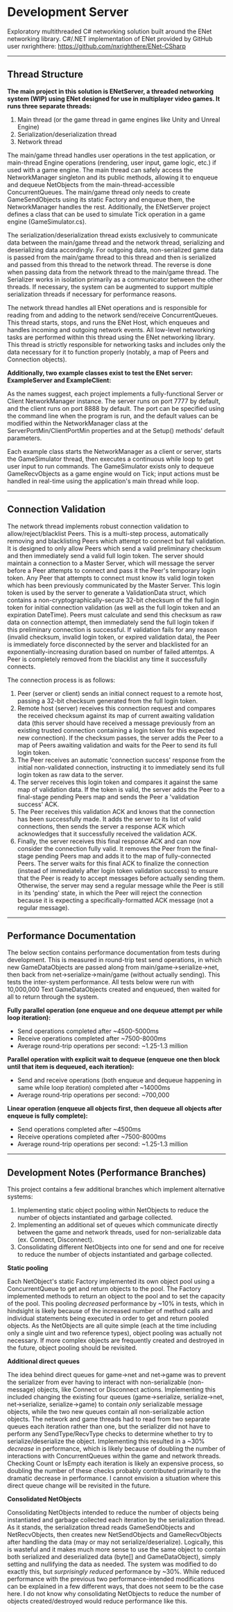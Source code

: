 # Development Server

Exploratory multithreaded C# networking solution built around the ENet networking library. C#/.NET implementation of ENet provided by GitHub user nxrighthere: https://github.com/nxrighthere/ENet-CSharp

---

## Thread Structure
**The main project in this solution is ENetServer, a threaded networking system (WIP) using ENet designed for use in multiplayer video games. It runs three separate threads:**
1. Main thread (or the game thread in game engines like Unity and Unreal Engine)
2. Serialization/deserialization thread
3. Network thread

The main/game thread handles user operations in the test application, or main-thread Engine operations (rendering, user input, game logic, etc.) if used with a game engine. The main thread can safely access the NetworkManager singleton and its public methods, allowing it to enqueue and dequeue NetObjects from the main-thread-accessible ConcurrentQueues. The main/game thread only needs to create GameSendObjects using its static Factory and enqueue them, the NetworkManager handles the rest. Additionally, the ENetServer project defines a class that can be used to simulate Tick operation in a game engine (GameSimulator.cs).

The serialization/deserialization thread exists exclusively to communicate data between the main/game thread and the network thread, serializing and deserializing data accordingly. For outgoing data, non-serialized game data is passed from the main/game thread to this thread and then is serialized and passed from this thread to the network thread. The reverse is done when passing data from the network thread to the main/game thread. The Serializer works in isolation primarily as a communicator between the other threads. If necessary, the system can be augmented to support multiple serialization threads if necessary for performance reasons.

The network thread handles all ENet operations and is responsible for reading from and adding to the network send/receive ConcurrentQueues. This thread starts, stops, and runs the ENet Host, which enqueues and handles incoming and outgoing network events. All low-level networking tasks are performed within this thread using the ENet networking library. This thread is strictly responsible for networking tasks and includes only the data necessary for it to function properly (notably, a map of Peers and Connection objects).

**Additionally, two example classes exist to test the ENet server: ExampleServer and ExampleClient:**

As the names suggest, each project implements a fully-functional Server or Client NetworkManager instance. The server runs on port 7777 by default, and the client runs on port 8888 by default. The port can be specified using the command line when the program is run, and the default values can be modified within the NetworkManager class at the ServerPortMin/ClientPortMin properties and at the Setup() methods' default parameters.

Each example class starts the NetworkManager as a client or server, starts the GameSimulator thread, then executes a continuous while loop to get user input to run commands. The GameSimulator exists only to dequeue GameRecvObjects as a game engine would on Tick; input actions must be handled in real-time using the application's main thread while loop.

---

## Connection Validation

The network thread implements robust connection validation to allow/reject/blacklist Peers. This is a multi-step process, automatically removing and blacklisting Peers which attempt to connect but fail validation. It is designed to only allow Peers which send a valid preliminary checksum and then immediately send a valid full login token. The server should maintain a connection to a Master Server, which will message the server before a Peer attempts to connect and pass it the Peer's temporary login token. Any Peer that attempts to connect must know its valid login token which has been previously communicated by the Master Server. This login token is used by the server to generate a ValidationData struct, which contains a non-cryptographically-secure 32-bit checksum of the full login token for initial connection validation (as well as the full login token and an expiration DateTime). Peers must calculate and send this checksum as raw data on connection attempt, then immediately send the full login token if this preliminary connection is successful. If validation fails for any reason (invalid checksum, invalid login token, or expired validation data), the Peer is immediately force disconnected by the server and blacklisted for an exponentially-increasing duration based on number of failed attemtps. A Peer is completely removed from the blacklist any time it successfully connects.

The connection process is as follows:

1. Peer (server or client) sends an initial connect request to a remote host, passing a 32-bit checksum generated from the full login token.
2. Remote host (server) receives this connection request and compares the received checksum against its map of current awaiting validation data (this server should have received a message previously from an existing trusted connection containing a login token for this expected new connection). If the checksum passes, the server adds the Peer to a map of Peers awaiting validation and waits for the Peer to send its full login token.
3. The Peer receives an automatic 'connection success' response from the initial non-validated connection, instructing it to immediately send its full login token as raw data to the server.
4. The server receives this login token and compares it against the same map of validation data. If the token is valid, the server adds the Peer to a final-stage pending Peers map and sends the Peer a 'validation success' ACK.
5. The Peer receives this validation ACK and knows that the connection has been successfully made. It adds the server to its list of valid connections, then sends the server a response ACK which acknowledges that it successfully received the validation ACK.
6. Finally, the server receives this final response ACK and can now consider the connection fully valid. It removes the Peer from the final-stage pending Peers map and adds it to the map of fully-connected Peers. The server waits for this final ACK to finalize the connection (instead of immediately after login token validation success) to ensure that the Peer is ready to accept messages before actually sending them. Otherwise, the server may send a regular message while the Peer is still in its 'pending' state, in which the Peer will reject the connection because it is expecting a specifically-formatted ACK message (not a regular message).



---

## Performance Documentation

The below section contains performance documentation from tests during development. This is measured in round-trip test send operations, in which new GameDataObjects are passed along from main/game->serialize->net, then back from net->serialize->main/game (without actually sending). This tests the inter-system performance. All tests below were run with 10,000,000 Text GameDataObjects created and enqueued, then waited for all to return through the system.

**Fully parallel operation (one enqueue and one dequeue attempt per while loop iteration):** 
* Send operations completed after ~4500-5000ms
* Receive operations completed after ~7500-8000ms
* Average round-trip operations per second: ~1.25-1.3 million

**Parallel operation with explicit wait to dequeue (enqueue one then block until that item is dequeued, each iteration):** 
* Send and receive operations (both enqueue and dequeue happening in same while loop iteration) completed after ~14000ms
* Average round-trip operations per second: ~700,000

**Linear operation (enqueue all objects first, then dequeue all objects after enqueue is fully complete):** 
* Send operations completed after ~4500ms
* Receive operations completed after ~7500-8000ms
* Average round-trip operations per second: ~1.25-1.3 million

---

## Development Notes (Performance Branches)

This project contains a few additional branches which implement alternative systems:
1. Implementing static object pooling within NetObjects to reduce the number of objects instantiated and garbage collected.
2. Implementing an additional set of queues which communicate directly between the game and network threads, used for non-serializable data (ex. Connect, Disconnect).
3. Consolidating different NetObjects into one for send and one for receive to reduce the number of objects instantiated and garbage collected.

**Static pooling**

Each NetObject's static Factory implemented its own object pool using a ConcurrentQueue to get and return objects to the pool. The Factory implemented methods to return an object to the pool and to set the capacity of the pool. This pooling *decreased* performance by ~10% in tests, which in hindsight is likely because of the increased number of method calls and individual statements being executed in order to get and return pooled objects. As the NetObjects are all quite simple (each at the time including only a single uint and two reference types), object pooling was actually not necessary. If more complex objects are frequently created and destroyed in the future, object pooling should be revisited.

**Additional direct queues**

The idea behind direct queues for game->net and net->game was to prevent the serializer from ever having to interact with non-serializable (non-message) objects, like Connect or Disconnect actions. Implementing this included changing the existing four queues (game->serialize, serialize->net, net->serialize, serialize->game) to contain *only* serializable message objects, while the two new queues contain all non-serializable action objects. The network and game threads had to read from two separate queues each iteration rather than one, but the serializer did not have to perform any SendType/RecvType checks to determine whether to try to serialize/deserialize the object. Implementing this resulted in a ~30% *decrease* in performance, which is likely because of doubling the number of interactions with ConcurrentQueues within the game and network threads. Checking Count or IsEmpty each iteration is likely an expensive process, so doubling the number of these checks probably contributed primarily to the dramatic decrease in performance. I cannot envision a situation where this direct queue change will be revisited in the future.

**Consolidated NetObjects**

Consolidating NetObjects intended to reduce the number of objects being instantiated and garbage collected each iteration by the serialization thread. As it stands, the serialization thread reads GameSendObjects and NetRecvObjects, then creates new NetSendObjects and GameRecvObjects after handling the data (may or may not serialize/deserialize). Logically, this is wasteful and it makes much more sense to use the same object to contain both serialized and deserialized data (byte[] and GameDataObject), simply setting and nullifying the data as needed. The system was modified to do exactly this, but *surprisingly reduced* performance by ~30%. While reduced performance with the previous two performance-intended modifications can be explained in a few different ways, that does not seem to be the case here. I do not know why consolidating NetObjects to reduce the number of objects created/destroyed would reduce performance like this.
